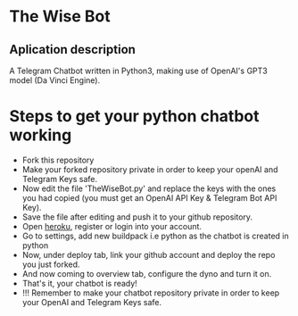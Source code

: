 # The Wise Bot

## Aplication description
A Telegram Chatbot written in Python3, making use of OpenAI's GPT3 model (Da Vinci Engine). 

# Steps to get your python chatbot working
- Fork this repository 
- Make your forked repository private in order to keep your openAI and Telegram Keys safe.
- Now edit the file 'TheWiseBot.py' and replace the keys with the ones you had copied (you must get an OpenAI API Key & Telegram Bot API Key).
- Save the file after editing and push it to your github repository.
- Open <a href='https://dashboard.heroku.com'>heroku</a>, register or login into your account. 
- Go to settings, add new buildpack i.e python as the chatbot is created in python
- Now, under deploy tab, link your github account and deploy the repo you just forked.
- And now coming to overview tab, configure the dyno and turn it on.
- That's it, your chatbot is ready!
- !!! Remember to make your chatbot repository private in order to keep your OpenAI and Telegram Keys safe. 


